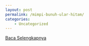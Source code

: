 ```yaml
---
layout: post
permalink: /mimpi-bunuh-ular-hitam/
categories:
    - Uncategorized
---
```


[Baca Selengkapnya](/06)